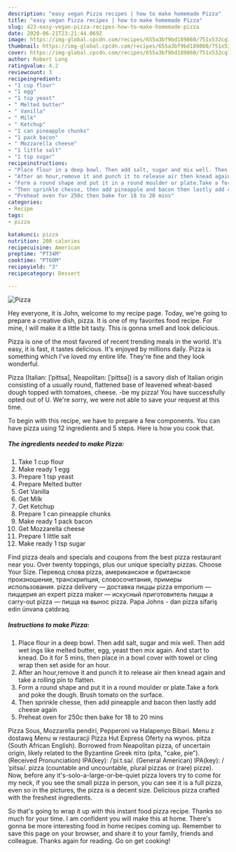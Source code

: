 ```yaml
---
description: "easy vegan Pizza recipes | how to make homemade Pizza"
title: "easy vegan Pizza recipes | how to make homemade Pizza"
slug: 423-easy-vegan-pizza-recipes-how-to-make-homemade-pizza
date: 2020-06-21T23:21:44.069Z
image: https://img-global.cpcdn.com/recipes/655a3bf9bd189860/751x532cq70/pizza-recipe-main-photo.jpg
thumbnail: https://img-global.cpcdn.com/recipes/655a3bf9bd189860/751x532cq70/pizza-recipe-main-photo.jpg
cover: https://img-global.cpcdn.com/recipes/655a3bf9bd189860/751x532cq70/pizza-recipe-main-photo.jpg
author: Robert Long
ratingvalue: 4.2
reviewcount: 3
recipeingredient:
- "1 cup flour"
- "1 egg"
- "1 tsp yeast"
- " Melted butter"
- " Vanilla"
- " Milk"
- " Ketchup"
- "1 can pineapple chunks"
- "1 pack bacon"
- " Mozzarella cheese"
- "1 little salt"
- "1 tsp sugar"
recipeinstructions:
- "Place flour in a deep bowl. Then add salt, sugar and mix well. Then add wet ings like melted butter, egg, yeast then mix again. And start to knead. Do it for 5 mins, then place in a bowl cover with towel or cling wrap then set aside for an hour."
- "After an hour,remove it and punch it to release air then knead again and take a rolling pin to flatten."
- "Form a round shape and put it in a round moulder or plate.Take a fork and poke the dough. Brush tomato on the surface."
- "Then sprinkle chesse, then add pineapple and bacon then lastly add cheese again"
- "Preheat oven for 250c then bake for 18 to 20 mins"
categories:
- Recipe
tags:
- pizza

katakunci: pizza 
nutrition: 208 calories
recipecuisine: American
preptime: "PT34M"
cooktime: "PT60M"
recipeyield: "3"
recipecategory: Dessert

---
```



![Pizza](https://img-global.cpcdn.com/recipes/655a3bf9bd189860/751x532cq70/pizza-recipe-main-photo.jpg)

Hey everyone, it is John, welcome to my recipe page. Today, we're going to prepare a creative dish, pizza. It is one of my favorites food recipe. For mine, I will make it a little bit tasty. This is gonna smell and look delicious.

Pizza is one of the most favored of recent trending meals in the world. It's easy, it is fast, it tastes delicious. It's enjoyed by millions daily. Pizza is something which I've loved my entire life. They're fine and they look wonderful.

Pizza (Italian: [ˈpittsa], Neapolitan: [ˈpittsə]) is a savory dish of Italian origin consisting of a usually round, flattened base of leavened wheat-based dough topped with tomatoes, cheese. -be my pizza! You have successfully opted out of U. We&#39;re sorry, we were not able to save your request at this time.


To begin with this recipe, we have to prepare a few components. You can have pizza using 12 ingredients and 5 steps. Here is how you cook that.

<!--inarticleads1-->

##### The ingredients needed to make Pizza:

1. Take 1 cup flour
1. Make ready 1 egg
1. Prepare 1 tsp yeast
1. Prepare  Melted butter
1. Get  Vanilla
1. Get  Milk
1. Get  Ketchup
1. Prepare 1 can pineapple chunks
1. Make ready 1 pack bacon
1. Get  Mozzarella cheese
1. Prepare 1 little salt
1. Make ready 1 tsp sugar


Find pizza deals and specials and coupons from the best pizza restaurant near you. Over twenty toppings, plus our unique specialty pizzas. Choose Your Size. Перевод слова pizza, американское и британское произношение, транскрипция, словосочетания, примеры использования. pizza delivery — доставка пиццы pizza emporium — пиццерия an expert pizza maker — искусный приготовитель пиццы a carry-out pizza — пицца на вынос pizza. Papa Johns - dan pizza sifariş edin ünvana çatdıraq. 

<!--inarticleads2-->

##### Instructions to make Pizza:

1. Place flour in a deep bowl. Then add salt, sugar and mix well. Then add wet ings like melted butter, egg, yeast then mix again. And start to knead. Do it for 5 mins, then place in a bowl cover with towel or cling wrap then set aside for an hour.
1. After an hour,remove it and punch it to release air then knead again and take a rolling pin to flatten.
1. Form a round shape and put it in a round moulder or plate.Take a fork and poke the dough. Brush tomato on the surface.
1. Then sprinkle chesse, then add pineapple and bacon then lastly add cheese again
1. Preheat oven for 250c then bake for 18 to 20 mins


Pizza Sous, Mozzarella pendiri, Pepperoni və Halapenyo Bibəri. Menu z dostawą Menu w restauracji Pizza Hut Express Oferty na wynos. pitza (South African English). Borrowed from Neapolitan pizza, of uncertain origin, likely related to the Byzantine Greek πίτα (píta, &#34;cake, pie&#34;). (Received Pronunciation) IPA(key): /ˈpiːt.sə/. (General American) IPA(key): /ˈpitsə/. pizza (countable and uncountable, plural pizzas or (rare) pizze). Now, before any it&#39;s-solo-a-large-or-be-quiet pizza lovers try to come for my neck, if you see the small pizza in person, you can see it is a full pizza, even so in the pictures, the pizza is a decent size. Delicious pizza crafted with the freshest ingredients. 

So that's going to wrap it up with this instant food pizza recipe. Thanks so much for your time. I am confident you will make this at home. There's gonna be more interesting food in home recipes coming up. Remember to save this page on your browser, and share it to your family, friends and colleague. Thanks again for reading. Go on get cooking!
